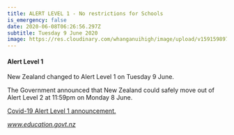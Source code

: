```yaml
---
title: ALERT LEVEL 1 - No restrictions for Schools
is_emergency: false
date: 2020-06-08T06:26:56.297Z
subtitle: Tuesday 9 June 2020
image: https://res.cloudinary.com/whanganuihigh/image/upload/v1591598977/News/edgovt-Header2.png
---
```

#### Alert Level 1

New Zealand changed to Alert Level 1 on Tuesday 9 June.

The Government announced that New Zealand could safely move out of Alert Level 2 at 11:59pm on Monday 8 June.

[Covid-19 Alert Level 1 announcement.](https://uniteforrecovery.govt.nz/updates-and-resources/latest-updates/new-zealand-moved-to-alert-level-1-on-tuesday-9-june/)

[*www.education.govt.nz*  ](https://uniteforrecovery.govt.nz/updates-and-resources/latest-updates/new-zealand-moved-to-alert-level-1-on-tuesday-9-june/)
